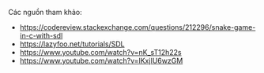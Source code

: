Các nguồn tham khảo:
  - https://codereview.stackexchange.com/questions/212296/snake-game-in-c-with-sdl
  - https://lazyfoo.net/tutorials/SDL
  - https://www.youtube.com/watch?v=nK_sT12h22s
  - https://www.youtube.com/watch?v=lKxjIU6wzGM




